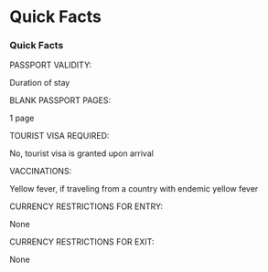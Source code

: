 # Quick Facts

### Quick Facts

PASSPORT VALIDITY:

Duration of stay

BLANK PASSPORT PAGES:

1 page

TOURIST VISA REQUIRED:

No, tourist visa is granted upon arrival

VACCINATIONS:

Yellow fever, if traveling from a country with endemic yellow fever

CURRENCY RESTRICTIONS FOR ENTRY:

None

CURRENCY RESTRICTIONS FOR EXIT:

None